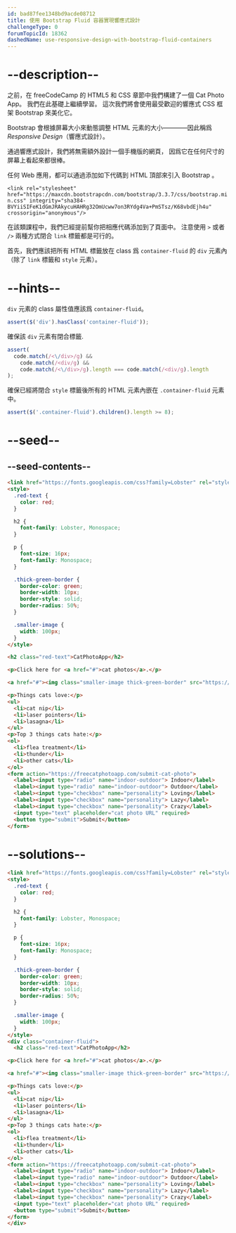 ```yaml
---
id: bad87fee1348bd9acde08712
title: 使用 Bootstrap Fluid 容器實現響應式設計
challengeType: 0
forumTopicId: 18362
dashedName: use-responsive-design-with-bootstrap-fluid-containers
---
```


# --description--

之前，在 freeCodeCamp 的 HTML5 和 CSS 章節中我們構建了一個 Cat Photo App。 我們在此基礎上繼續學習。 這次我們將會使用最受歡迎的響應式 CSS 框架 Bootstrap 來美化它。

Bootstrap 會根據屏幕大小來動態調整 HTML 元素的大小————因此稱爲 <dfn>Responsive Design</dfn>（響應式設計）。

通過響應式設計，我們將無需額外設計一個手機版的網頁， 因爲它在任何尺寸的屏幕上看起來都很棒。

任何 Web 應用，都可以通過添加如下代碼到 HTML 頂部來引入 Bootstrap 。

`<link rel="stylesheet" href="https://maxcdn.bootstrapcdn.com/bootstrap/3.3.7/css/bootstrap.min.css" integrity="sha384-BVYiiSIFeK1dGmJRAkycuHAHRg32OmUcww7on3RYdg4Va+PmSTsz/K68vbdEjh4u" crossorigin="anonymous"/>`

在該類課程中，我們已經提前幫你把相應代碼添加到了頁面中。 注意使用 `>` 或者 `/>` 兩種方式閉合 `link` 標籤都是可行的。

首先，我們應該把所有 HTML 標籤放在 class 爲 `container-fluid` 的 `div` 元素內（除了 `link` 標籤和 `style` 元素）。

# --hints--

`div` 元素的 class 屬性值應該爲 `container-fluid`。

```js
assert($('div').hasClass('container-fluid'));
```

確保該 `div` 元素有閉合標籤.

```js
assert(
  code.match(/<\/div>/g) &&
    code.match(/<div/g) &&
    code.match(/<\/div>/g).length === code.match(/<div/g).length
);
```

確保已經將閉合 `style` 標籤後所有的 HTML 元素內嵌在 `.container-fluid` 元素中。

```js
assert($('.container-fluid').children().length >= 8);
```

# --seed--

## --seed-contents--

```html
<link href="https://fonts.googleapis.com/css?family=Lobster" rel="stylesheet" type="text/css">
<style>
  .red-text {
    color: red;
  }

  h2 {
    font-family: Lobster, Monospace;
  }

  p {
    font-size: 16px;
    font-family: Monospace;
  }

  .thick-green-border {
    border-color: green;
    border-width: 10px;
    border-style: solid;
    border-radius: 50%;
  }

  .smaller-image {
    width: 100px;
  }
</style>

<h2 class="red-text">CatPhotoApp</h2>

<p>Click here for <a href="#">cat photos</a>.</p>

<a href="#"><img class="smaller-image thick-green-border" src="https://bit.ly/fcc-relaxing-cat" alt="A cute orange cat lying on its back."></a>

<p>Things cats love:</p>
<ul>
  <li>cat nip</li>
  <li>laser pointers</li>
  <li>lasagna</li>
</ul>
<p>Top 3 things cats hate:</p>
<ol>
  <li>flea treatment</li>
  <li>thunder</li>
  <li>other cats</li>
</ol>
<form action="https://freecatphotoapp.com/submit-cat-photo">
  <label><input type="radio" name="indoor-outdoor"> Indoor</label>
  <label><input type="radio" name="indoor-outdoor"> Outdoor</label>
  <label><input type="checkbox" name="personality"> Loving</label>
  <label><input type="checkbox" name="personality"> Lazy</label>
  <label><input type="checkbox" name="personality"> Crazy</label>
  <input type="text" placeholder="cat photo URL" required>
  <button type="submit">Submit</button>
</form>
```

# --solutions--

```html
<link href="https://fonts.googleapis.com/css?family=Lobster" rel="stylesheet" type="text/css">
<style>
  .red-text {
    color: red;
  }

  h2 {
    font-family: Lobster, Monospace;
  }

  p {
    font-size: 16px;
    font-family: Monospace;
  }

  .thick-green-border {
    border-color: green;
    border-width: 10px;
    border-style: solid;
    border-radius: 50%;
  }

  .smaller-image {
    width: 100px;
  }
</style>
<div class="container-fluid">
  <h2 class="red-text">CatPhotoApp</h2>

<p>Click here for <a href="#">cat photos</a>.</p>

<a href="#"><img class="smaller-image thick-green-border" src="https://bit.ly/fcc-relaxing-cat" alt="A cute orange cat lying on its back."></a>

<p>Things cats love:</p>
<ul>
  <li>cat nip</li>
  <li>laser pointers</li>
  <li>lasagna</li>
</ul>
<p>Top 3 things cats hate:</p>
<ol>
  <li>flea treatment</li>
  <li>thunder</li>
  <li>other cats</li>
</ol>
<form action="https://freecatphotoapp.com/submit-cat-photo">
  <label><input type="radio" name="indoor-outdoor"> Indoor</label>
  <label><input type="radio" name="indoor-outdoor"> Outdoor</label>
  <label><input type="checkbox" name="personality"> Loving</label>
  <label><input type="checkbox" name="personality"> Lazy</label>
  <label><input type="checkbox" name="personality"> Crazy</label>
  <input type="text" placeholder="cat photo URL" required>
  <button type="submit">Submit</button>
</form>
</div>
```
